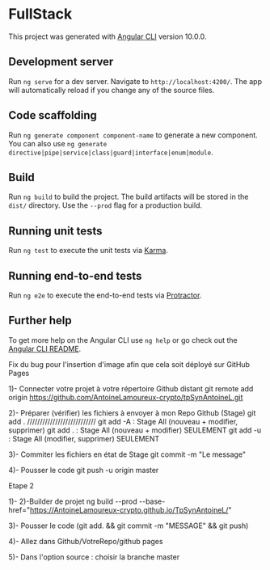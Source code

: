 # FullStack

This project was generated with [Angular CLI](https://github.com/angular/angular-cli) version 10.0.0.

## Development server

Run `ng serve` for a dev server. Navigate to `http://localhost:4200/`. The app will automatically reload if you change any of the source files.

## Code scaffolding

Run `ng generate component component-name` to generate a new component. You can also use `ng generate directive|pipe|service|class|guard|interface|enum|module`.

## Build

Run `ng build` to build the project. The build artifacts will be stored in the `dist/` directory. Use the `--prod` flag for a production build.

## Running unit tests

Run `ng test` to execute the unit tests via [Karma](https://karma-runner.github.io).

## Running end-to-end tests

Run `ng e2e` to execute the end-to-end tests via [Protractor](http://www.protractortest.org/).

## Further help

To get more help on the Angular CLI use `ng help` or go check out the [Angular CLI README](https://github.com/angular/angular-cli/blob/master/README.md).

Fix du bug pour l'insertion d'image afin que cela soit déployé sur GitHub Pages

1)- Connecter votre projet à votre répertoire Github distant
git remote add origin https://github.com/AntoineLamoureux-crypto/tpSynAntoineL.git

2)- Préparer (vérifier) les fichiers à envoyer à mon Repo Github (Stage)
git add .
///////////////////////////
git add -A : Stage All (nouveau + modifier, supprimer)
git add . : Stage All (nouveau + modifier) SEULEMENT
git add -u : Stage All (modifier, supprimer) SEULEMENT

3)- Commiter les fichiers en état de Stage
git commit -m "Le message"

4)- Pousser le code
git push -u origin master

Etape 2

1)-
2)-Builder de projet
ng build --prod --base-href="https://AntoineLamoureux-crypto.github.io/TpSynAntoineL/"

3)- Pousser le code (git add. && git commit -m "MESSAGE" && git push)

4)- Allez dans Github/VotreRepo/github pages

5)- Dans l'option source : choisir la branche master
